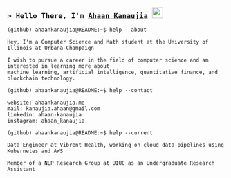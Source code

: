 ### <samp>&gt; Hello There, I'm <a href="https://ahaankanaujia.me/" target="_blank">Ahaan Kanaujia</a> <img src="https://media.giphy.com/media/hvRJCLFzcasrR4ia7z/giphy.gif" width="25"></h4>

```console
(github) ahaankanaujia@README:~$ help --about

Hey, I'm a Computer Science and Math student at the University of Illinois at Urbana-Champaign

I wish to pursue a career in the field of computer science and am interested in learning more about 
machine learning, artificial intelligence, quantitative finance, and blockchain technology. 

(github) ahaankanaujia@README:~$ help --contact

website: ahaankanaujia.me
mail: kanaujia.ahaan@gmail.com
linkedin: ahaan-kanaujia
instagram: ahaan_kanaujia

(github) ahaankanaujia@README:~$ help --current

Data Engineer at Vibrent Health, working on cloud data pipelines using Kubernetes and AWS

Member of a NLP Research Group at UIUC as an Undergraduate Research Assistant
```
